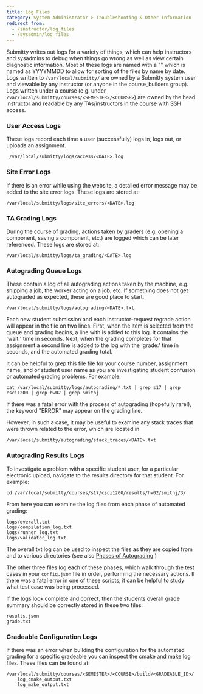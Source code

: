 ```yaml
---
title: Log Files
category: System Administrator > Troubleshooting & Other Information
redirect_from:
  - /instructor/log_files
  - /sysadmin/log_files
---
```


Submitty writes out logs for a variety of things, which can help instructors
and sysadmins to debug when things go wrong as well as view certain diagnostic
information. Most of these logs are named with a "<DATE>" which is named
as YYYYMMDD to allow for sorting of the files by name by date. Logs written to
`/var/local/submitty/` are owned by a Submitty system user and viewable by any
instructor (or anyone in the course_builders group). Logs written under a course
(e.g. under `/var/local/submitty/courses/<SEMESTER>/<COURSE>`) are owned by
the head instructor and readable by any TAs/instructors in the course with SSH
access.

### User Access Logs

These logs record each time a user (successfully) logs in, logs
out, or uploads an assignment.

```
 /var/local/submitty/logs/access/<DATE>.log
```

### Site Error Logs

If there is an error while using the website, a detailed error message
may be added to the site error logs. These logs are stored at:
```
/var/local/submitty/logs/site_errors/<DATE>.log
```

### TA Grading Logs

During the course of grading, actions taken by graders (e.g. opening
a component, saving a component, etc.) are logged which can be later
referenced. These logs are stored at:
```
/var/local/submitty/logs/ta_grading/<DATE>.log
```

### Autograding Queue Logs

These contain a log of all autograding actions taken by the machine,
e.g. shipping a job, the worker acting on a job, etc. If something
does not get autograded as expected, these are good place to start.

```
/var/local/submitty/logs/autograding/<DATE>.txt
```

Each new student submission and each instructor-request regrade action
will appear in the file on two lines.  First, when the item is
selected from the queue and grading begins, a line with is added to
this log.  It contains the 'wait:' time in seconds.  Next, when the
grading completes for that assignment a second line is added to the
log with the 'grade:' time in seconds, and the automated grading
total.

It can be helpful to grep this file file for your course number,
assignment name, and or student user name as you are investigating
student confusion or automated grading problems.  For example:


```
cat /var/local/submitty/logs/autograding/*.txt | grep s17 | grep csci1200 | grep hw02 | grep smithj
```

If there was a fatal error with the process of autograding (hopefully
rare!), the keyword "ERROR" may appear on the grading line.

However, in such a case, it may be useful to examine any stack traces
that were thrown related to the error, which are located in
```
/var/local/submitty/autograding/stack_traces/<DATE>.txt
```

### Autograding Results Logs

To investigate a problem with a specific student user, for a
particular electronic upload, navigate to the results directory for
that student.  For example:

```
cd /var/local/submitty/courses/s17/csci1200/results/hw02/smithj/3/
```

From here you can examine the log files from each phase of automated
grading:

```
logs/overall.txt
logs/compilation_log.txt
logs/runner_log.txt
logs/validator_log.txt
```

The overall.txt log can be used to inspect the files as they are
copied from and to various directories
(see also [Phases of Autograding](assignment_configuration) )


The other three files log each of these phases, which walk through the test cases in your
`config.json` file in order, performing the necessary actions.  If
there was a fatal error in one of these scripts, it can be helpful to
study what test case was being processed.

If the logs look complete and correct, then the students overall
grade summary should be correctly stored in these two files:

```
results.json
grade.txt
```

### Gradeable Configuration Logs

If there was an error when building the configuration for the
automated grading for a specific gradeable you can inspect the cmake
and make log files. These files can be found at:
```
/var/local/submitty/courses/<SEMESTER>/<COURSE>/build/<GRADEABLE_ID>/
    log_cmake_output.txt
    log_make_output.txt
```
